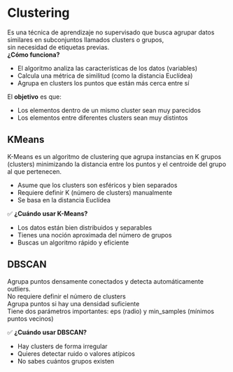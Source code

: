 # Clustering
Es una técnica de aprendizaje no supervisado que busca agrupar datos similares en subconjuntos llamados clusters o grupos,  
sin necesidad de etiquetas previas.  
**¿Cómo funciona?**
- El algoritmo analiza las características de los datos (variables)
- Calcula una métrica de similitud (como la distancia Euclídea)
- Agrupa en clusters los puntos que están más cerca entre sí  

El **objetivo** es que:
- Los elementos dentro de un mismo cluster sean muy parecidos
- Los elementos entre diferentes clusters sean muy distintos

## KMeans
K-Means es un algoritmo de clustering que agrupa instancias en K grupos (clusters) minimizando la distancia entre los puntos y el centroide del grupo al que pertenecen.  
- Asume que los clusters son esféricos y bien separados
- Requiere definir K (número de clusters) manualmente
- Se basa en la distancia Euclídea

✅ **¿Cuándo usar K-Means?**
- Los datos están bien distribuidos y separables
- Tienes una noción aproximada del número de grupos
- Buscas un algoritmo rápido y eficiente

## DBSCAN
Agrupa puntos densamente conectados y detecta automáticamente outliers.  
No requiere definir el número de clusters  
Agrupa puntos si hay una densidad suficiente  
Tiene dos parámetros importantes: eps (radio) y min_samples (mínimos puntos vecinos)  

✅ **¿Cuándo usar DBSCAN?**
- Hay clusters de forma irregular
- Quieres detectar ruido o valores atípicos
- No sabes cuántos grupos existen



